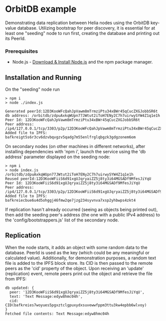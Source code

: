 # OrbitDB example
Demonstrating data replication between Helia nodes using the OrbitDB key-value database. Utilizing bootstrap for peer discovery, it is essential for at least one "seeding" node to run first, creating the database and printing out its PeerId. 

### Prerequisites
- Node.js - [Download & Install Node.js](https://nodejs.org/en/download/) and the npm package manager.

## Installation and Running 
On the "seeding" node run

```console
> npm i
> node ./index.js

Generated peerId:12D3KooWFcQahJpVawm8mTrmziPtu34xBWr45qCucZXGJobbSR6t
db address: /orbitdb/zdpuAxkqWUpn77JWtut2iToH7ENy2C7h7uirwySYW4Z1q1e1h
Peer Id: 12D3KooWFcQahJpVawm8mTrmziPtu34xBWr45qCucZXGJobbSR6t
Peer address: /ip4/127.0.0.1/tcp/3303/p2p/12D3KooWFcQahJpVawm8mTrmziPtu34xBWr45qCucZXGJobbSR6t,/ip4/172.18.142.112/tcp/3303/p2p/12D3KooWFcQahJpVawm8mTrmziPtu34xBWr45qCucZXGJobbSR6t,/ip4/127.0.0.1/tcp/3304/ws/p2p/12D3KooWFcQahJpVawm8mTrmziPtu34xBWr45qCucZXGJobbSR6t,/ip4/172.18.142.112/tcp/3304/ws/p2p/12D3KooWFcQahJpVawm8mTrmziPtu34xBWr45qCucZXGJobbSR6t
Added file to IPFS: bafkreigt5s6r3cv6dzvbqvgzv5qadg7m55enlfrglqbgzk3gdgzonem6om
```

On secondary nodes (on other machines in different networks), after installing dependencies with 'npm i', launch the service using the 'db address' parameter displayed on the seeding node:

```console
> npm i
> node index.js /orbitdb/zdpuAxkqWUpn77JWtut2iToH7ENy2C7h7uirwySYW4Z1q1e1h
Reused peerId:12D3KooWFiiS6d91xgUJqryaiZZ5j8ty3i64MGSADf9MfesJiYqU
Peer Id: 12D3KooWFiiS6d91xgUJqryaiZZ5j8ty3i64MGSADf9MfesJiYqU
Peer address: /ip4/127.0.0.1/tcp/3303/p2p/12D3KooWFiiS6d91xgUJqryaiZZ5j8ty3i64MGSADf9MfesJiYqU,/ip4/172.20.64.111/tcp/3303/p2p/12D3KooWFiiS6d91xgUJqryaiZZ5j8ty3i64MGSADf9MfesJiYqU,/ip4/127.0.0.1/tcp/3304/ws/p2p/12D3KooWFiiS6d91xgUJqryaiZZ5j8ty3i64MGSADf9MfesJiYqU,/ip4/172.20.64.111/tcp/3304/ws/p2p/12D3KooWFiiS6d91xgUJqryaiZZ5j8ty3i64MGSADf9MfesJiYqU
Added file to IPFS: bafkreiecbue6u4d5ohggj46fmw2qe7jzg234syvnva7xsp2yhbwps4zkt4
```
If replication hasn't already occurred (seeing as objects being printed out), then add the seeding peer's address (the one with a public IPv4 address) to the 'config/bootstrappers.js' list of the secondary node.


## Replication
When the node starts, it adds an object with some random data to the database. PeerId is used as the key (which could be any meaningful or calculated value). Additionally, for demonstration purposes, a random text file is added to the IPFS block store. Its CID is then passed to the remote peers as the 'cid' property of the object. Upon receiving an 'update' (replication) event, remote peers print out the object and retrieve the file from IPFS:


```console
db updated: {
  peer: '12D3KooWFiiS6d91xgUJqryaiZZ5j8ty3i64MGSADf9MfesJiYqU',
  text: 'Text Message:edyw8hmc04h',
  cid: CID(bafkreies7woyues5pgxztclgpuxydxsuvewwfppm3ttu3kw4epbb6wlvoy)
}
Fetched file contents: Text Message:edyw8hmc04h
```

